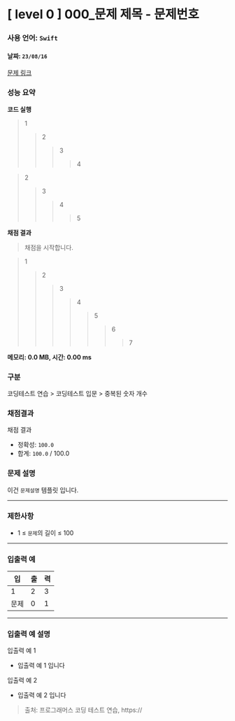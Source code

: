 # [ level 0 ] 000_문제 제목 - 문제번호
### 사용 언어: <code>Swift</code> 
#### 날짜: <code>23/08/16</code>

[문제 링크](https://) 

### 성능 요약

**코드 실행**

> 1
>> 2
>>> 3
>>>> 4

> 2
>> 3
>>> 4
>>>> 5

**채점 결과**

> 채점을 시작합니다.
 
> 1
>> 2
>>> 3
>>>> 4
>>>>> 5
>>>>>> 6
>>>>>>> 7

**메모리: 0.0 MB, 시간: 0.00 ms**

### 구분

코딩테스트 연습 > 코딩테스트 입문 > 중복된 숫자 개수

### 채점결과

채점 결과
* 정확성: <code>100.0</code>
* 합계: <code>100.0</code> / 100.0

### 문제 설명

<p>이건 <code>문제설명</code> 템플릿 입니다.</p>

***

### 제한사항
* 1 ≤ <code>문제</code>의 길이 ≤ 100

***

### 입출력 예
<table class="table">
        <thead><tr>
<th> 입 </th>
<th> 출 </th>
<th> 력 </th>
</tr>
</thead>
        <tbody><tr>
<td> 1 </td>
<td> 2 </td>
<td> 3 </td>
</tr>
<tr>
<td> 문제 </td>
<td> 0 </td>
<td> 1 </td>
</tr>
</tbody>
      </table>

***

### 입출력 예 설명
입출력 예 1

* 입출력 예 1 입니다

입출력 예 2

* 입출력 예 2 입니다

> 출처: 프로그래머스 코딩 테스트 연습, https://